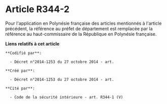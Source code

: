 # Article R344-2

Pour l'application en Polynésie française des articles mentionnés à l'article précédent, la référence au préfet de
département est remplacée par la référence au haut-commissaire de la République en Polynésie française.

**Liens relatifs à cet article**

	**Codifié par**:

	  - Décret n°2014-1253 du 27 octobre 2014 - art.

	**Créé par**:

	  - Décret n°2014-1253 du 27 octobre 2014 - art.

	**Cité par**:

	  - Code de la sécurité intérieure - art. R344-1 (V)
